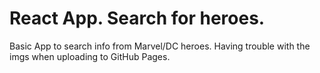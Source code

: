 # React App. Search for heroes.

Basic App to search info from Marvel/DC heroes. Having trouble with the imgs when uploading to GitHub Pages.
